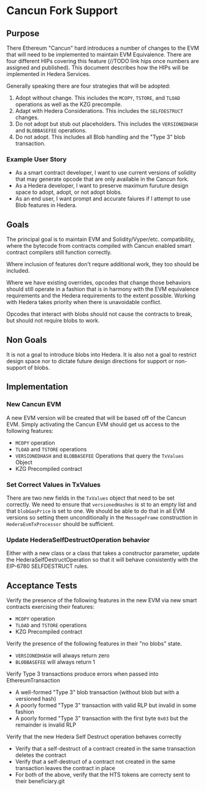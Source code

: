 # Cancun Fork Support

## Purpose

There Ethereum "Cancun" hard introduces a number of changes to the EVM that will need to be implemented to maintain EVM
Equivalence. There are four different HIPs covering this feature (//TODO link hips once numbers are assigned and
published). This document describes how the HIPs will be implemented in Hedera Services.

Generally speaking there are four strategies that will be adopted:

1. Adopt without change. This includes the `MCOPY`, `TSTORE`, and `TLOAD` operations as well as the KZG precompile.
2. Adapt with Hedera Considerations. This includes the `SELFDESTRUCT` changes.
3. Do not adopt but stub out placeholders. This includes the `VERSIONEDHASH` and `BLOBBASEFEE` operations.
4. Do not adopt. This includes all Blob handling and the "Type 3" blob transaction.

### Example User Story

* As a smart contract developer, I want to use current versions of solidity that may generate opcode that are only
  available in the Cancun fork.
* As a Hedera developer, I want to preserve maximum furuture design space to adopt, adopt, or not adopt blobs.
* As an end user, I want prompt and accurate faiures if I attempt to use Blob features in Hedera.

## Goals

The principal goal is to maintain EVM and Solidity/Vyper/etc. compatibility, where the bytecode from contracts compiled
with Cancun enabled smart contract compilers still function correctly.

Where inclusion of features don't requre additional work, they too should be included.

Where we have existing overrides, opcodes that change those behaviors should still operate in a fashion that is in
harmony with the EVM equivalence requirements and the Hedera requirements to the extent possible. Working with Hedera
takes priority when there is unavoidable conflict.

Opcodes that interact with blobs should not cause the contracts to break, but should not require blobs to work.

## Non Goals

It is not a goal to introduce blobs into Hedera. It is also not a goal to restrict design space nor to dictate future
design directions for support or non-support of blobs.

## Implementation

### New Cancun EVM

A new EVM version will be created that will be based off of the Cancun EVM. Simply activating the Cancun EVM should get
us access to the following features:

* `MCOPY` operation
* `TLOAD` and `TSTORE` operations
* `VERSIONEDHASH` and `BLOBBASEFEE` Operations that query the `TxValues` Object
* KZG Precompiled contract

### Set Correct Values in TxValues

There are two new fields in the `TxValues` object that need to be set correctly. We need to ensure
that `versionedHashes` is st to an empty list and that `blobGasPrice` is set to one. We should be able to do that in all
EVM versions so setting them unconditionally in the `MessageFrame` construction in `HederaEvmTxProcessor` should be
sufficient.

### Update HederaSelfDestructOperation behavior

Either with a new class or a class that takes a constructor parameter, update the HederaSelfDestructOperation so that it
will behave consistently with the EIP-6780 SELFDESTRUCT rules.

## Acceptance Tests

Verify the presence of the following features in the new EVM via new smart contracts exercising their features:

* `MCOPY` operation
* `TLOAD` and `TSTORE` operations
* KZG Precompiled contract

Verify the presence of the following features in their "no blobs" state.

* `VERSIONEDHASH` will always return zero
* `BLOBBASEFEE` will always return 1

Verify Type 3 transactions produce errors when passed into EthereumTransaction

* A well-formed "Type 3" blob transaction (without blob but with a versioned hash)
* A poorly formed "Type 3" transaction with valid RLP but invalid in some fashion
* A poorly formed "Type 3" transaction with the first byte `0x03` but the remainder is invalid RLP

Verify that the new Hedera Self Destruct operation behaves correctly

* Verify that a self-destruct of a contract created in the same transaction deletes the contract
* Verify that a self-destruct of a contract not created in the same transaction leaves the contract in place
* For both of the above, verify that the HTS tokens are correcty sent to their beneficiary.git 